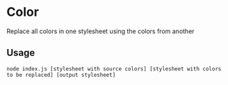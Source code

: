 # Color
Replace all colors in one stylesheet using the colors from another

## Usage
`node index.js [stylesheet with source colors] [stylesheet with colors to be replaced] [output stylesheet]`
